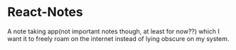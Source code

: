 # React-Notes
A note taking app(not important notes though, at least for now??) which I want it to freely roam on the internet instead of lying obscure on my system.

